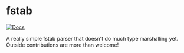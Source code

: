 # fstab
[![Docs](https://docs.rs/fstab/badge.svg)](https://docs.rs/fstab)

A really simple fstab parser that doesn't do much type marshalling yet.  Outside contributions are more than welcome!
